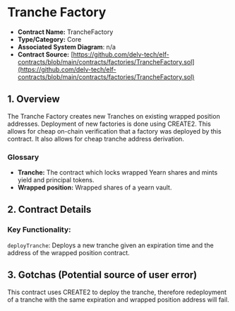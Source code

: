 # Tranche Factory

* **Contract Name:** TrancheFactory
* **Type/Category:** Core
* **Associated System Diagram**: n/a
* **Contract Source:** [https://github.com/delv-tech/elf-contracts/blob/main/contracts/factories/TrancheFactory.sol](https://github.com/delv-tech/elf-contracts/blob/main/contracts/factories/TrancheFactory.sol)

## 1. Overview

The Tranche Factory creates new Tranches on existing wrapped position addresses. Deployment of new factories is done using CREATE2. This allows for cheap on-chain verification that a factory was deployed by this contract. It also allows for cheap tranche address derivation.

### **Glossary**

* **Tranche:** The contract which locks wrapped Yearn shares and mints yield and principal tokens.
* **Wrapped position:** Wrapped shares of a yearn vault.

## 2. Contract Details

### **Key Functionality:**

`deployTranche`: Deploys a new tranche given an expiration time and the address of the wrapped position contract.

## 3. Gotchas (Potential source of user error)

This contract uses CREATE2 to deploy the tranche, therefore redeployment of a tranche with the same expiration and wrapped position address will fail.
